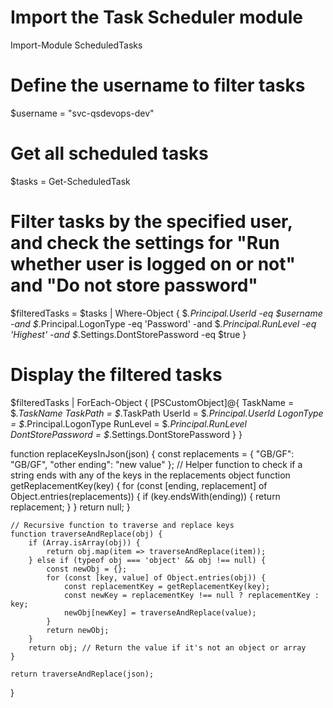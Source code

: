 # Import the Task Scheduler module
Import-Module ScheduledTasks

# Define the username to filter tasks
$username = "svc-qsdevops-dev"

# Get all scheduled tasks
$tasks = Get-ScheduledTask

# Filter tasks by the specified user, and check the settings for "Run whether user is logged on or not" and "Do not store password"
$filteredTasks = $tasks | Where-Object {
    $_.Principal.UserId -eq $username -and
    $_.Principal.LogonType -eq 'Password' -and
    $_.Principal.RunLevel -eq 'Highest' -and
    $_.Settings.DontStorePassword -eq $true
}

# Display the filtered tasks
$filteredTasks | ForEach-Object {
    [PSCustomObject]@{
        TaskName = $_.TaskName
        TaskPath = $_.TaskPath
        UserId = $_.Principal.UserId
        LogonType = $_.Principal.LogonType
        RunLevel = $_.Principal.RunLevel
        DontStorePassword = $_.Settings.DontStorePassword
    }
}



function replaceKeysInJson(json) {
const replacements = {
    "GB/GF": "GB/GF",
    "other ending": "new value"
};
    // Helper function to check if a string ends with any of the keys in the replacements object
    function getReplacementKey(key) {
        for (const [ending, replacement] of Object.entries(replacements)) {
            if (key.endsWith(ending)) {
                return replacement;
            }
        }
        return null;
    }

    // Recursive function to traverse and replace keys
    function traverseAndReplace(obj) {
        if (Array.isArray(obj)) {
            return obj.map(item => traverseAndReplace(item));
        } else if (typeof obj === 'object' && obj !== null) {
            const newObj = {};
            for (const [key, value] of Object.entries(obj)) {
                const replacementKey = getReplacementKey(key);
                const newKey = replacementKey !== null ? replacementKey : key;
                newObj[newKey] = traverseAndReplace(value);
            }
            return newObj;
        }
        return obj; // Return the value if it's not an object or array
    }

    return traverseAndReplace(json);
}
